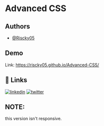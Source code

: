 
# Advanced CSS



## Authors

- [@Riscky05](https://github.com/Riscky05)


## Demo

Link: https://riscky05.github.io/Advanced-CSS/



## 🔗 Links
[![linkedin](https://img.shields.io/badge/linkedin-0A66C2?style=for-the-badge&logo=linkedin&logoColor=white)](https://www.linkedin.com/in/ayoub-mansouri-20b822147/)
[![twitter](https://img.shields.io/badge/twitter-1DA1F2?style=for-the-badge&logo=twitter&logoColor=white)](https://twitter.com/MansouriAyoub13)

## NOTE:
  this version isn't responsive.
